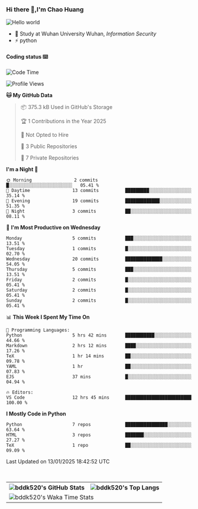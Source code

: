 ### Hi there 👋,I'm Chao Huang


<img src="https://raw.githubusercontent.com/sagar-viradiya/sagar-viradiya/master/resources/banner.png" alt="Hello world">


<br/>


- 🍻  Study at Wuhan University Wuhan, _Information Security_
- ⚡  python



#### Coding status  ⌨️

<!--START_SECTION:waka-->
![Code Time](http://img.shields.io/badge/Code%20Time-620%20hrs%2038%20mins-blue)

![Profile Views](http://img.shields.io/badge/Profile%20Views-10-blue)

**🐱 My GitHub Data** 

> 📦 375.3 kB Used in GitHub's Storage 
 > 
> 🏆 1 Contributions in the Year 2025
 > 
> 🚫 Not Opted to Hire
 > 
> 📜 3 Public Repositories 
 > 
> 🔑 7 Private Repositories 
 > 
**I'm a Night 🦉** 

```text
🌞 Morning                2 commits           █░░░░░░░░░░░░░░░░░░░░░░░░   05.41 % 
🌆 Daytime                13 commits          █████████░░░░░░░░░░░░░░░░   35.14 % 
🌃 Evening                19 commits          █████████████░░░░░░░░░░░░   51.35 % 
🌙 Night                  3 commits           ██░░░░░░░░░░░░░░░░░░░░░░░   08.11 % 
```
📅 **I'm Most Productive on Wednesday** 

```text
Monday                   5 commits           ███░░░░░░░░░░░░░░░░░░░░░░   13.51 % 
Tuesday                  1 commits           █░░░░░░░░░░░░░░░░░░░░░░░░   02.70 % 
Wednesday                20 commits          ██████████████░░░░░░░░░░░   54.05 % 
Thursday                 5 commits           ███░░░░░░░░░░░░░░░░░░░░░░   13.51 % 
Friday                   2 commits           █░░░░░░░░░░░░░░░░░░░░░░░░   05.41 % 
Saturday                 2 commits           █░░░░░░░░░░░░░░░░░░░░░░░░   05.41 % 
Sunday                   2 commits           █░░░░░░░░░░░░░░░░░░░░░░░░   05.41 % 
```


📊 **This Week I Spent My Time On** 

```text
💬 Programming Languages: 
Python                   5 hrs 42 mins       ███████████░░░░░░░░░░░░░░   44.66 % 
Markdown                 2 hrs 12 mins       ████░░░░░░░░░░░░░░░░░░░░░   17.26 % 
TeX                      1 hr 14 mins        ██░░░░░░░░░░░░░░░░░░░░░░░   09.78 % 
YAML                     1 hr                ██░░░░░░░░░░░░░░░░░░░░░░░   07.83 % 
EJS                      37 mins             █░░░░░░░░░░░░░░░░░░░░░░░░   04.94 % 

🔥 Editors: 
VS Code                  12 hrs 45 mins      █████████████████████████   100.00 % 
```

**I Mostly Code in Python** 

```text
Python                   7 repos             ████████████████░░░░░░░░░   63.64 % 
HTML                     3 repos             ███████░░░░░░░░░░░░░░░░░░   27.27 % 
TeX                      1 repo              ██░░░░░░░░░░░░░░░░░░░░░░░   09.09 % 
```




 Last Updated on 13/01/2025 18:42:52 UTC
<!--END_SECTION:waka-->

<br/>

<table>
  <tr>
    <th>
      <img alt="bddk520's GitHub Stats" src="https://github-readme-stats-git-masterrstaa-rickstaa.vercel.app/api?username=bddk520&show_icons=true&theme=transparent&hide_border=true" align="center" />
    </th>
    <th>
      <img alt="bddk520's Top Langs" src="https://github-readme-stats-git-masterrstaa-rickstaa.vercel.app/api/top-langs/?username=bddk520&layout=compact&theme=transparent&hide_border=true&langs_count=10&hide=CMake" align="center" /> 
    </th>
  </tr>
  <tr>
    <td colspan=2>
      <img alt="bddk520's Waka Time Stats" src="https://github-readme-stats.vercel.app/api/wakatime?username=bddk&hide_border=true&layout=compact&theme=transparent&custom_title=WorkTimeThisWeek&range=last_7_days" align="center"/>
    </td>
  </tr>
</table>
